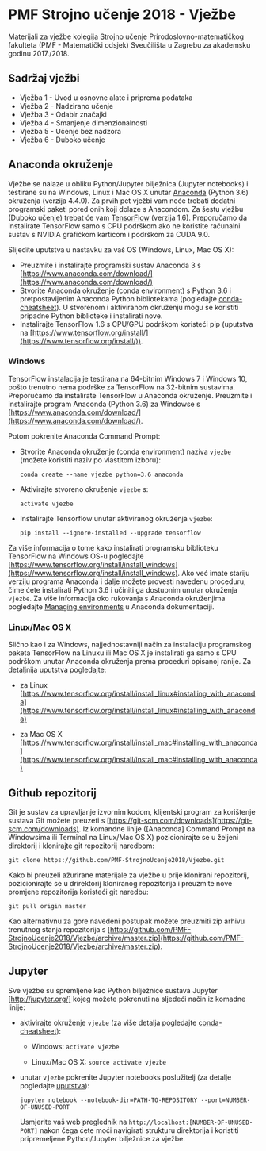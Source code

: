 # PMF Strojno učenje 2018 - Vježbe

Materijali za vježbe kolegija [Strojno učenje](https://web.math.pmf.unizg.hr/nastava/su/) Prirodoslovno-matematičkog fakulteta (PMF - Matematički odsjek) Sveučilišta u Zagrebu za akademsku godinu 2017./2018. 

## Sadržaj vježbi

* Vježba 1 - Uvod u osnovne alate i priprema podataka
* Vježba 2 - Nadzirano učenje
* Vježba 3 - Odabir značajki
* Vježba 4 - Smanjenje dimenzionalnosti
* Vježba 5 - Učenje bez nadzora 
* Vježba 6 - Duboko učenje

## Anaconda okruženje

Vježbe se nalaze u obliku Python/Jupyter bilježnica (Jupyter notebooks) i testirane su na Windows, Linux i Mac OS X unutar [Anaconda](https://www.anaconda.com) (Python 3.6) okruženja (verzija 4.4.0). Za prvih pet vježbi vam neće trebati dodatni programski paketi pored onih koji dolaze s Anacondom. Za šestu vježbu (Duboko učenje) trebat će vam [TensorFlow](https://www.tensorflow.org) (verzija 1.6). Preporučamo da instalirate TensorFlow samo s CPU podrškom ako ne koristite računalni sustav s NVIDIA grafičkom karticom i podrškom za CUDA 9.0.

Slijedite uputstva u nastavku za vaš OS (Windows, Linux, Mac OS X):
* Preuzmite i instalirajte programski sustav Anaconda 3 s [https://www.anaconda.com/download/](https://www.anaconda.com/download/)
* Stvorite Anaconda okruženje (conda environment) s Python 3.6 i pretpostavljenim Anaconda Python bibliotekama (pogledajte [conda-cheatsheet](https://conda.io/docs/_downloads/conda-cheatsheet.pdf)). U stvorenom i aktiviranom okruženju mogu se koristiti pripadne Python biblioteke i instalirati nove.
* Instalirajte TensorFlow 1.6 s CPU/GPU podrškom koristeći pip (uputstva na [https://www.tensorflow.org/install/](https://www.tensorflow.org/install/)).

### Windows
TensorFlow instalacija je testirana na 64-bitnim Windows 7 i Windows 10, pošto trenutno nema podrške za TensorFlow na 32-bitnim sustavima. Preporučamo da instalirate TensorFlow u Anaconda okruženje. Preuzmite i instalirajte program Anaconda (Python 3.6) za Windowse s [https://www.anaconda.com/download/](https://www.anaconda.com/download/).

Potom pokrenite Anaconda Command Prompt:
* Stvorite Anaconda okruženje (conda environment) naziva `vjezbe` (možete koristiti naziv po vlastitom izboru):
  ```
  conda create --name vjezbe python=3.6 anaconda
  ```
* Aktivirajte stvoreno okruženje `vjezbe` s:
  ```
  activate vjezbe
  ```
* Instalirajte Tensorflow unutar aktiviranog okruženja `vjezbe`:
  ```
  pip install --ignore-installed --upgrade tensorflow
  ```

Za više informacija o tome kako instalirati programsku biblioteku TensorFlow na Windows OS-u pogledajte [https://www.tensorflow.org/install/install_windows](https://www.tensorflow.org/install/install_windows). Ako već imate stariju verziju programa Anaconda i dalje možete provesti navedenu proceduru, čime ćete instalirati Python 3.6 i učiniti ga dostupnim unutar okruženja `vjezbe`. Za više informacija oko rukovanja s Anaconda okruženjima pogledajte [Managing environments](https://conda.io/docs/user-guide/tasks/manage-environments.html) u Anaconda dokumentaciji.

### Linux/Mac OS X
Slično kao i za Windows, najjednostavniji način za instalaciju programskog paketa TensorFlow na Linuxu ili Mac OS X je instalirati ga samo s CPU podrškom unutar Anaconda okruženja prema proceduri opisanoj ranije. Za detaljnija uputstva pogledajte:

* za Linux [https://www.tensorflow.org/install/install_linux#installing_with_anaconda](https://www.tensorflow.org/install/install_linux#installing_with_anaconda)

* za Mac OS X [https://www.tensorflow.org/install/install_mac#installing_with_anaconda](https://www.tensorflow.org/install/install_mac#installing_with_anaconda)

## Github repozitorij

Git je sustav za upravljanje izvornim kodom, klijentski program za korištenje sustava Git možete preuzeti s [https://git-scm.com/downloads](https://git-scm.com/downloads). Iz komandne linije ([Anaconda] Command Prompt na Windowsima ili Terminal na Linux/Mac OS X) pozicionirajte se u željeni direktorij i klonirajte git repozitorij naredbom:
  ```
  git clone https://github.com/PMF-StrojnoUcenje2018/Vjezbe.git
  ```
Kako bi preuzeli ažurirane materijale za vježbe u prije klonirani repozitorij, pozicionirajte se u drirektorij kloniranog repozitorija i preuzmite nove promjene repozitorija koristeći git naredbu:
  ```
  git pull origin master
  ```

Kao alternativnu za gore navedeni postupak možete preuzmiti zip arhivu trenutnog stanja repozitorija s [https://github.com/PMF-StrojnoUcenje2018/Vjezbe/archive/master.zip](https://github.com/PMF-StrojnoUcenje2018/Vjezbe/archive/master.zip).

## Jupyter
Sve vježbe su spremljene kao Python bilježnice sustava Jupyter [http://jupyter.org/] kojeg možete pokrenuti na sljedeći način iz komadne linije:

* aktivirajte okruženje `vjezbe` (za više detalja pogledajte [conda-cheatsheet](https://conda.io/docs/_downloads/conda-cheatsheet.pdf)):

  - Windows: `activate vjezbe`

  - Linux/Mac OS X: `source activate vjezbe`

* unutar `vjezbe` pokrenite Jupyter notebooks poslužitelj (za detalje pogledajte [uputstva](https://jupyter.readthedocs.io/en/latest/running.html#running)):
  ```
  jupyter notebook --notebook-dir=PATH-TO-REPOSITORY --port=NUMBER-OF-UNUSED-PORT
  ```
  Usmjerite vaš web preglednik na `http://localhost:[NUMBER-OF-UNUSED-PORT]` nakon čega ćete moći navigirati strukturu direktorija i koristiti pripremeljene Python/Jupyter bilježnice za vježbe.
